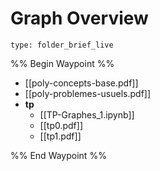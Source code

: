 # Graph Overview
 
```ccard
type: folder_brief_live
```
 
%% Begin Waypoint %%
- [[poly-concepts-base.pdf]]
- [[poly-problemes-usuels.pdf]]
- **tp**
	- [[TP-Graphes_1.ipynb]]
	- [[tp0.pdf]]
	- [[tp1.pdf]]

%% End Waypoint %%
